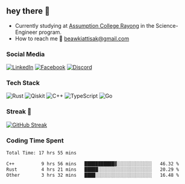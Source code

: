 ## hey there 👋

- Currently studying at [Assumption College Rayong](https://www.acr.ac.th) in the Science-Engineer program.
- How to reach me 🤔 [beawkiattisak@gmail.com](mailto:beawkiattisak@example.com)

### Social Media

[![LinkedIn](https://img.shields.io/badge/linkedin-%230077B5.svg?style=for-the-badge&logo=linkedin&logoColor=white)](https://www.linkedin.com/in/kiattisakbeaw/)
[![Facebook](https://img.shields.io/badge/Facebook-%231877F2.svg?style=for-the-badge&logo=Facebook&logoColor=white)](https://www.facebook.com/kiattisakbeawsanburee)
[![Discord](https://img.shields.io/badge/Discord-%235865F2.svg?style=for-the-badge&logo=discord&logoColor=white)](https://discord.gg/dgRsHb5duc)

### Tech Stack
![Rust](https://img.shields.io/badge/rust-%23000000.svg?style=for-the-badge&logo=rust&logoColor=white)
![Qiskit](https://img.shields.io/badge/Qiskit-%236929C4.svg?style=for-the-badge&logo=Qiskit&logoColor=white)
![C++](https://img.shields.io/badge/c++-%2300599C.svg?style=for-the-badge&logo=c%2B%2B&logoColor=white)
![TypeScript](https://img.shields.io/badge/typescript-%23007ACC.svg?style=for-the-badge&logo=typescript&logoColor=white)
![Go](https://img.shields.io/badge/go-%2300ADD8.svg?style=for-the-badge&logo=go&logoColor=white)


### Streak 🚀
[![GitHub Streak](https://streak-stats.demolab.com?user=beawkiattisak&theme=dark&hide_border=true)](https://git.io/streak-stats)
</div>

### Coding Time Spent
<!--START_SECTION:waka-->

```txt
Total Time: 17 hrs 55 mins

C++          9 hrs 56 mins   ███████████▓░░░░░░░░░░░░░   46.32 %
Rust         4 hrs 21 mins   █████░░░░░░░░░░░░░░░░░░░░   20.29 %
Other        3 hrs 32 mins   ████░░░░░░░░░░░░░░░░░░░░░   16.48 %
```

<!--END_SECTION:waka-->
